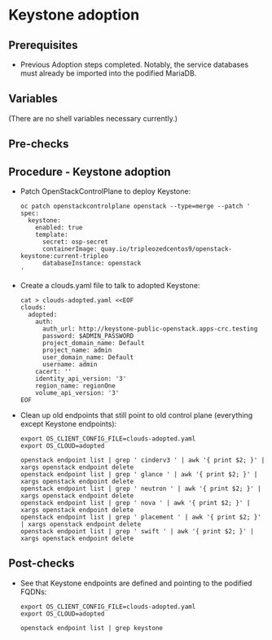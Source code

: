 # Keystone adoption

## Prerequisites

* Previous Adoption steps completed. Notably, the service databases
  must already be imported into the podified MariaDB.

## Variables

(There are no shell variables necessary currently.)

## Pre-checks

## Procedure - Keystone adoption

* Patch OpenStackControlPlane to deploy Keystone:

  ```
  oc patch openstackcontrolplane openstack --type=merge --patch '
  spec:
    keystone:
      enabled: true
      template:
        secret: osp-secret
        containerImage: quay.io/tripleozedcentos9/openstack-keystone:current-tripleo
        databaseInstance: openstack
  '
  ```

* Create a clouds.yaml file to talk to adopted Keystone:

  ```
  cat > clouds-adopted.yaml <<EOF
  clouds:
    adopted:
      auth:
        auth_url: http://keystone-public-openstack.apps-crc.testing
        password: $ADMIN_PASSWORD
        project_domain_name: Default
        project_name: admin
        user_domain_name: Default
        username: admin
      cacert: ''
      identity_api_version: '3'
      region_name: regionOne
      volume_api_version: '3'
  EOF
  ```

* Clean up old endpoints that still point to old control plane
  (everything except Keystone endpoints):

  ```
  export OS_CLIENT_CONFIG_FILE=clouds-adopted.yaml
  export OS_CLOUD=adopted

  openstack endpoint list | grep ' cinderv3 ' | awk '{ print $2; }' | xargs openstack endpoint delete
  openstack endpoint list | grep ' glance ' | awk '{ print $2; }' | xargs openstack endpoint delete
  openstack endpoint list | grep ' neutron ' | awk '{ print $2; }' | xargs openstack endpoint delete
  openstack endpoint list | grep ' nova ' | awk '{ print $2; }' | xargs openstack endpoint delete
  openstack endpoint list | grep ' placement ' | awk '{ print $2; }' | xargs openstack endpoint delete
  openstack endpoint list | grep ' swift ' | awk '{ print $2; }' | xargs openstack endpoint delete
  ```

## Post-checks

* See that Keystone endpoints are defined and pointing to the podified
  FQDNs:

  ```
  export OS_CLIENT_CONFIG_FILE=clouds-adopted.yaml
  export OS_CLOUD=adopted

  openstack endpoint list | grep keystone
  ```
